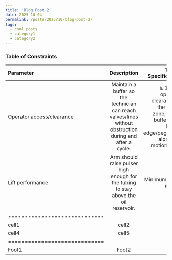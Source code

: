 ```yaml
---
title: 'Blog Post 2'
date: 2025-10-04
permalink: /posts/2025/10/blog-post-2/
tags:
  - cool posts
  - category1
  - category2
---
```


### Table of Constraints

| Parameter | Description | Target Specification |
|:--------|:-------:|--------:|
| Operator access/clearance  | Maintain a buffer so the technician can reach valves/lines without obstruction during and after a cycle.    |  ≥ 12 [in] operator clearance in the active zone; ≥ 6 in buffer from bench edge/pegboard along the motion path.    |
| Lift performance   | Arm should raise pulser high enough for the tubing to stay above the oil reservoir.   | Minimum of 18 inches    |
|-----------------------------|
| cell1   | cell2   | cell3   |
| cell4   | cell5   | cell6   |
|=============================|
| Foot1   | Foot2   | Foot3   |
